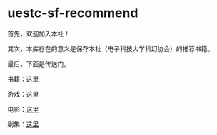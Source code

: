 # uestc-sf-recommend

首先，欢迎加入本社！

其次，本库存在的意义是保存本社（电子科技大学科幻协会）的推荐书籍。

最后，下面是传送门。

书籍：[这里](./documents/books.md)

游戏：[这里](./documents/games.md)

电影：[这里](./documents/films.md)

剧集：[这里](./documents/series.md)
